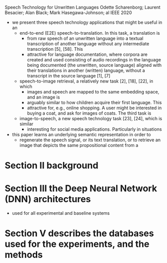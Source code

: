 Speech Technology for Unwritten Languages
Odette Scharenborg; Laurent Besacier; Alan Black; Mark Hasegawa-Johnson; al
IEEE 2020

* we present three speech technology applications that might be useful in an
  * end-to-end (E2E) speech-to-translation. In this task, a translation is
    * from raw speech of an unwritten language into a textual transcription of
      another language without any intermediate transcription [5], [58]. This
    * attractive for language documentation, where corpora are created and used
      consisting of audio recordings in the language being documented (the
      unwritten, source language) aligned with their translations in another
      (written) language, without a transcript in the source language [1], [7]
  * speech-to-image retrieval, a relatively new task [2], [18], [22], in which
    * images and speech are mapped to the same embedding space, and an image is
    * arguably similar to how children acquire their first language. This
    * attractive for, e.g., online shopping. A user might be interested in
      buying a coat, and ask for images of coats. The third task is
  * image-to-speech, a new speech technology task [23], [24], which is similar
    * interesting for social media applications.  Particularly in situations
* this paper learns an underlying semantic representation in order to
  * regenerate the speech signal, or its text translation, or to
    retrieve an image that depicts the same propositional content from a

# Section II background

# Section III the Deep Neural Network (DNN) architectures

* used for all experimental and baseline systems

# Section V describes the databases used for the experiments, and the methods
